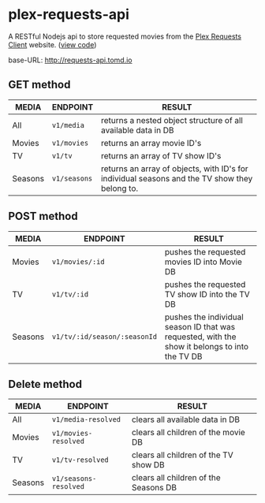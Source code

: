 # plex-requests-api

A RESTful Nodejs api to store requested movies from the [Plex Requests Client](http://requests.tomd.io) website. ([view code](https://github.com/tomdaniels/plex-requests-client))

base-URL: http://requests-api.tomd.io

## GET method

| MEDIA    |ENDPOINT    |                           RESULT                          |
|----------|-----------|---------------------------------------------------------|
|    All     |  `v1/media` |          returns a nested object structure of all available data in DB                  |
|   Movies   | `v1/movies` |          returns an array movie ID's         |
|     TV     |    `v1/tv`   |         returns an array of TV show ID's        |
|   Seasons  | `v1/seasons` | returns an array of objects, with ID's for individual seasons and the TV show they belong to. |

## POST method

| MEDIA    |ENDPOINT       |RESULT                                                     |
|----------|-----------|---------------------------------------------------------|
|   Movies   | `v1/movies/:id` |          pushes the requested movies ID into Movie DB        |
|     TV     |    `v1/tv/:id`   |         pushes the requested TV show ID into the TV DB        |
|   Seasons  | `v1/tv/:id/season/:seasonId` | pushes the individual season ID that was requested, with the show it belongs to into the TV DB |

## Delete method

| MEDIA    |ENDPOINT    |                           RESULT                          |
|----------|-----------|---------------------------------------------------------|
|    All     |  `v1/media-resolved` |          clears all available data in DB                  |
|   Movies   | `v1/movies-resolved` |          clears all children of the movie DB         |
|     TV     |    `v1/tv-resolved`   |         clears all children of the TV show DB        |
|   Seasons  | `v1/seasons-resolved` | clears all children of the Seasons DB |
